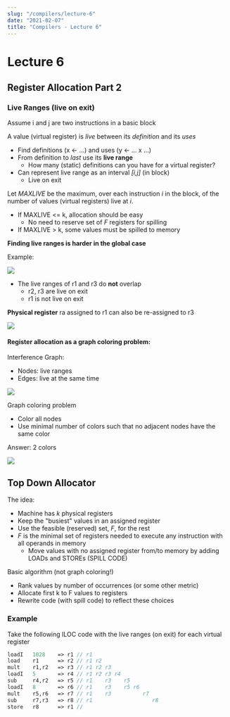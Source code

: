 ```yaml
---
slug: "/compilers/lecture-6"
date: "2021-02-07"
title: "Compilers - Lecture 6"
---
```


# Lecture 6

## Register Allocation Part 2

### Live Ranges (live on exit)

Assume i and j are two instructions in a basic block

A value (virtual register) is _live_ between its _definition_ and its _uses_

- Find definitions (x <- ...) and uses (y <- ... x ...)
- From definition to _last_ use its **live range**
  - How many (static) definitions can you have for a virtual register?
- Can represent live range as an interval _[i,j]_ (in block)
  - Live on exit

Let _MAXLIVE_ be the maximum, over each instruction _i_ in the block, of the number of values (virtual registers) live at _i_.

- If MAXLIVE <= k, allocation should be easy
  - No need to reserve set of _F_ registers for spilling
- If MAXLIVE > k, some values must be spilled to memory

**Finding live ranges is harder in the global case**

Example:

![](https://i.gyazo.com/c3251de82c7dceb591318e55a0e03c7d.png)

- The live ranges of r1 and r3 do **not** overlap
  - r2, r3 are live on exit
  - r1 is not live on exit

**Physical register** ra assigned to r1 can also be re-assigned to r3

![](https://i.gyazo.com/d85f03932ab52ca35972c775ccf6d62c.png)

#### Register allocation as a graph coloring problem:

Interference Graph:

- Nodes: live ranges
- Edges: live at the same time

![](https://i.gyazo.com/4ab88a9d53329e5dd186dcb7ab4bf9d2.png)

Graph coloring problem

- Color all nodes
- Use minimal number of colors such that no adjacent nodes have the same color

Answer: 2 colors

![](https://i.gyazo.com/71ed0946e690c74329cc417df8d6496a.png)

## Top Down Allocator

The idea:

- Machine has _k_ physical registers
- Keep the "busiest" values in an assigned register
- Use the feasible (reserved) set, _F_, for the rest
- _F_ is the minimal set of registers needed to execute any instruction with all operands in memory
  - Move values with no assigned register from/to memory by adding LOADs and STOREs (SPILL CODE)

Basic algorithm (not graph coloring!)

- Rank values by number of occurrences (or some other metric)
- Allocate first k to F values to registers
- Rewrite code (with spill code) to reflect these choices

### Example

Take the following ILOC code with the live ranges (on exit) for each virtual register

```pascal
loadI   1028    => r1 // r1
load    r1      => r2 // r1 r2
mult    r1,r2   => r3 // r1 r2 r3
loadI   5       => r4 // r1 r2 r3 r4
sub     r4,r2   => r5 // r1    r3    r5
loadI   8       => r6 // r1    r3    r5 r6
mult    r5,r6   => r7 // r1    r3          r7
sub     r7,r3   => r8 // r1                   r8
store   r8      => r1 //
```
